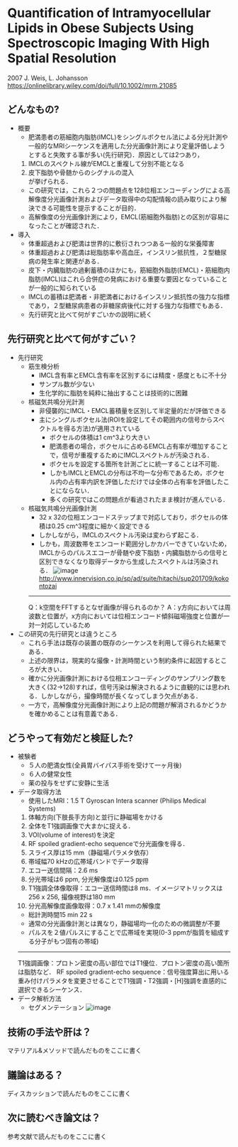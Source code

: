 # Quantification of Intramyocellular Lipids in Obese Subjects Using Spectroscopic Imaging With High Spatial Resolution
2007 J. Weis, L. Johansson  
https://onlinelibrary.wiley.com/doi/full/10.1002/mrm.21085

## どんなもの?
- 概要
    - 肥満患者の筋細胞内脂肪(IMCL)をシングルボクセル法による分光計測や一般的なMRIシーケンスを適用した分光画像計測により定量評価しようとすると失敗する事が多い(先行研究)．原因としては2つあり，  
    1. IMCLのスペクトル線がEMCLと重複して分別不能となる
    2. 皮下脂肪や骨髄からのシグナルの混入  
    が挙げられる．
    - この研究では，これら２つの問題点を128位相エンコーディングによる高解像度分光画像計測およびデータ取得中の勾配情報の読み取りにより解決できる可能性を提示することが目的．
    - 高解像度の分光画像計測により，EMCL(筋細胞外脂肪)との区別が容易になったことが確認された．
- 導入
    - 体重超過および肥満は世界的に敷衍されつつある一般的な栄養障害
    - 体重超過および肥満は総脂肪率や高血圧，インスリン抵抗性，２型糖尿病の発生率と関連がある．
    - 皮下・内臓脂肪の過剰蓄積のほかにも，筋細胞外脂肪(EMCL)・筋細胞内脂肪(IMCL)はこれら合併症の発病における重要な要因となっていることが一般的に知られている
    - IMCLの蓄積は肥満者・非肥満者におけるインスリン抵抗性の強力な指標であり，２型糖尿病患者の非糖尿病後代に対する強力な指標でもある．
    - 先行研究と比べて何がすごいかの説明に続く
## 先行研究と比べて何がすごい？
- 先行研究
    - 筋生検分析
        - IMCL含有率とEMCL含有率を区別するには精度・感度ともに不十分
        - サンプル数が少ない
        - 生化学的に脂肪を純粋に抽出することは技術的に困難
    - 核磁気共鳴分光計測
        - 非侵襲的にIMCL・EMCL蓄積量を区別して半定量的だが評価できる
        - 主にシングルボクセル法(ROIを設定してその範囲内の信号からスペクトルを得る方法)が適用されている
            - ボクセルの体積は1 cm^3より大きい
            - 肥満患者の場合，ボクセルに占めるEMCL占有率が増加することで，信号が重複するためにIMCLスペクトルが汚染される．
            - ボクセルを設定する箇所を計測ごとに統一することは不可能．
            - しかもIMCLとEMCLの分布は不均一な分布であるため，ボクセル内の占有率内訳を評価しただけでは全体の占有率を評価したことにならない．
            - 多くの研究ではこの問題点が看過されたまま検討が進んでいる．
    - 核磁気共鳴分光画像計測
        - 32 x 32の位相エンコードステップまで対応しており，ボクセルの体積は0.25 cm^3程度に細かく設定できる
        - しかしながら，IMCLのスペクトル汚染は変わらず起こる．
        - しかも，周波数帯をエンコード範囲分しかカバーできていないため，IMCLからのパルスエコーが骨髄や皮下脂肪・内臓脂肪からの信号と区別できなくなり取得データから生成したスペクトルは汚染される．
        ![image](https://user-images.githubusercontent.com/33616505/49375388-7c015180-f747-11e8-9a4b-3e93c1033407.png)  
        http://www.innervision.co.jp/sp/ad/suite/hitachi/sup201709/kokontozai
        ---
        Q：k空間をFFTするとなぜ画像が得られるのか？
        A：y方向においては周波数と位置が，x方向においては位相エンコード傾斜磁場強度と位置が一対一対応しているため
- この研究の先行研究とは違うところ
    - これら手法は既存の装置の既存のシーケンスを利用して得られた結果である．
    - 上述の限界は，現実的な撮像・計測時間という制約条件に起因するところが大きい．
    - 確かに分光画像計測における位相エンコーディングのサンプリング数を大きく(32→128)すれば，信号汚染は解決されるように直観的には思われる．しかしながら，撮像時間が長くなってしまう欠点がある．
    - 一方で，高解像度分光画像計測により上記の問題が解消されるかどうかを確かめることは有意義である．
## どうやって有効だと検証した?
- 被験者
    - ５人の肥満女性(全員胃バイパス手術を受けて一ヶ月後)
    - ６人の健常女性
    - 薬の投与をせずに安静に生活
- データ取得方法
    - 使用したMRI：1.5 T Gyroscan Intera scanner (Philips Medical Systems)
    1. 体軸方向(下肢長手方向)と並行に静磁場をかける
    2. 全体をT1強調画像で大まかに捉える．
    3. VOI(volume of interest)を決定
    4. RF spoiled gradient-echo sequenceで分光画像を得る．
    5. スライス厚は15 mm（静磁場パラメタ依存）
    6. 帯域幅70 kHzの広帯域バンドでデータ取得
    7. エコー送信間隔：2.6 ms
    8. 分光帯域は6 ppm, 分光解像度は0.125 ppm
    9. T1強調全体像取得：エコー送信時間は8 ms．イメージマトリックスは256 x 256, 撮像視野は180 mm
    10. 分光高解像度画像取得：0.7 x 1.41 mmの解像度
    - 総計測時間15 min 22 s
    - 通常の分光画像計測とは異なり，静磁場均一化のための微調整が不要
    - パルスを２値パルスにすることで広帯域を実現(0-3 ppmが脂質を組成する分子がもつ固有の帯域)
    ---
    T1強調画像：プロトン密度の高い部位ではT1優位．プロトン密度の高い箇所は脂肪など．
    RF spoiled gradient-echo sequence：信号強度算出に用いる重み付けパラメタを変更させることでT1強調・T2強調・[H]強調を直感的に選択できるシーケンス．
- データ解析方法
    - セグメンテーション
    ![image](https://user-images.githubusercontent.com/33616505/49378669-8542ec00-f750-11e8-93ca-ed47a74711df.png)



## 技術の手法や肝は？
マテリアル&メソッドで読んだものをここに書く

## 議論はある？
ディスカッションで読んだものをここに書く

## 次に読むべき論文は？
参考文献で読んだものをここに書く